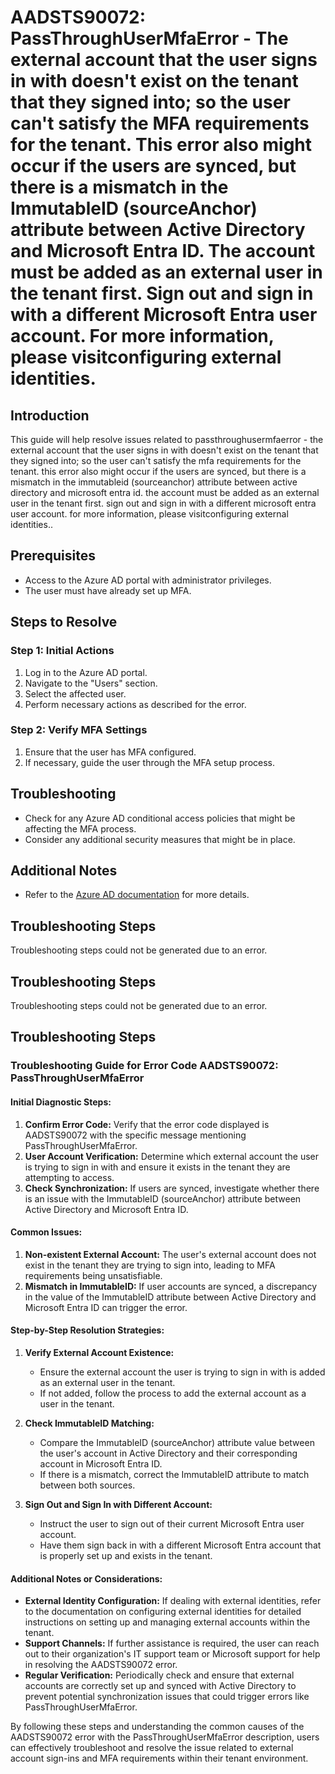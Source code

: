 # AADSTS90072: PassThroughUserMfaError - The external account that the user signs in with doesn't exist on the tenant that they signed into; so the user can't satisfy the MFA requirements for the tenant. This error also might occur if the users are synced, but there is a mismatch in the ImmutableID (sourceAnchor) attribute between Active Directory and Microsoft Entra ID. The account must be added as an external user in the tenant first. Sign out and sign in with a different Microsoft Entra user account. For more information, please visitconfiguring external identities.

## Introduction

This guide will help resolve issues related to passthroughusermfaerror - the
external account that the user signs in with doesn't exist on the tenant that
they signed into; so the user can't satisfy the mfa requirements for the tenant.
this error also might occur if the users are synced, but there is a mismatch in
the immutableid (sourceanchor) attribute between active directory and microsoft
entra id. the account must be added as an external user in the tenant first.
sign out and sign in with a different microsoft entra user account. for more
information, please visitconfiguring external identities..

## Prerequisites

* Access to the Azure AD portal with administrator privileges.
* The user must have already set up MFA.

## Steps to Resolve

### Step 1: Initial Actions

1. Log in to the Azure AD portal.
2. Navigate to the "Users" section.
3. Select the affected user.
4. Perform necessary actions as described for the error.

### Step 2: Verify MFA Settings

1. Ensure that the user has MFA configured.
2. If necessary, guide the user through the MFA setup process.

## Troubleshooting

* Check for any Azure AD conditional access policies that might be affecting the
  MFA process.
* Consider any additional security measures that might be in place.

## Additional Notes

* Refer to the
  [Azure AD documentation](https://learn.microsoft.com/en-us/azure/active-directory/)
  for more details.

## Troubleshooting Steps

Troubleshooting steps could not be generated due to an error.

## Troubleshooting Steps

Troubleshooting steps could not be generated due to an error.

## Troubleshooting Steps

### Troubleshooting Guide for Error Code AADSTS90072: PassThroughUserMfaError

#### Initial Diagnostic Steps:

1. **Confirm Error Code:** Verify that the error code displayed is AADSTS90072
   with the specific message mentioning PassThroughUserMfaError.
2. **User Account Verification:** Determine which external account the user is
   trying to sign in with and ensure it exists in the tenant they are attempting
   to access.
3. **Check Synchronization:** If users are synced, investigate whether there is
   an issue with the ImmutableID (sourceAnchor) attribute between Active
   Directory and Microsoft Entra ID.

#### Common Issues:

1. **Non-existent External Account:** The user's external account does not exist
   in the tenant they are trying to sign into, leading to MFA requirements being
   unsatisfiable.
2. **Mismatch in ImmutableID:** If user accounts are synced, a discrepancy in
   the value of the ImmutableID attribute between Active Directory and Microsoft
   Entra ID can trigger the error.

#### Step-by-Step Resolution Strategies:

1. **Verify External Account Existence:**

   * Ensure the external account the user is trying to sign in with is added as
     an external user in the tenant.
   * If not added, follow the process to add the external account as a user in
     the tenant.

2. **Check ImmutableID Matching:**

   * Compare the ImmutableID (sourceAnchor) attribute value between the user's
     account in Active Directory and their corresponding account in Microsoft
     Entra ID.
   * If there is a mismatch, correct the ImmutableID attribute to match between
     both sources.

3. **Sign Out and Sign In with Different Account:**
   * Instruct the user to sign out of their current Microsoft Entra user
     account.
   * Have them sign back in with a different Microsoft Entra account that is
     properly set up and exists in the tenant.

#### Additional Notes or Considerations:

* **External Identity Configuration:** If dealing with external identities,
  refer to the documentation on configuring external identities for detailed
  instructions on setting up and managing external accounts within the tenant.
* **Support Channels:** If further assistance is required, the user can reach
  out to their organization's IT support team or Microsoft support for help in
  resolving the AADSTS90072 error.
* **Regular Verification:** Periodically check and ensure that external accounts
  are correctly set up and synced with Active Directory to prevent potential
  synchronization issues that could trigger errors like PassThroughUserMfaError.

By following these steps and understanding the common causes of the AADSTS90072
error with the PassThroughUserMfaError description, users can effectively
troubleshoot and resolve the issue related to external account sign-ins and MFA
requirements within their tenant environment.
